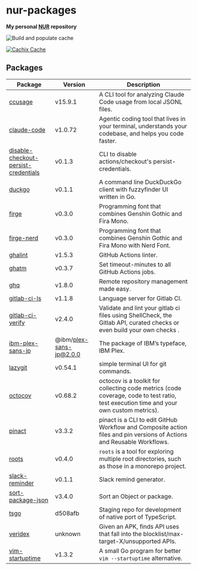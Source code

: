 # nur-packages

**My personal [NUR](https://github.com/nix-community/NUR) repository**

![Build and populate cache](https://github.com/Omochice/nur-packages/workflows/Build%20and%20populate%20cache/badge.svg)

[![Cachix Cache](https://img.shields.io/badge/cachix-omochice-blue.svg)](https://omochice.cachix.org)

## Packages

|Package|Version|Description|
|-|-|-|
|[ccusage](https://github.com/ryoppippi/ccusage)|v15.9.1|A CLI tool for analyzing Claude Code usage from local JSONL files.|
|[claude-code](https://github.com/anthropics/claude-code)|v1.0.72|Agentic coding tool that lives in your terminal, understands your codebase, and helps you code faster.|
|[disable-checkout-persist-credentials](https://github.com/suzuki-shunsuke/disable-checkout-persist-credentials)|v0.1.3|CLI to disable actions/checkout's persist-credentials.|
|[duckgo](https://github.com/sheepla/duckgo)|v0.1.1|A command line DuckDuckGo client with fuzzyfinder UI written in Go.|
|[firge](https://github.com/yuru7/Firge)|v0.3.0|Programming font that combines Genshin Gothic and Fira Mono.|
|[firge-nerd](https://github.com/yuru7/Firge)|v0.3.0|Programming font that combines Genshin Gothic and Fira Mono with Nerd Font.|
|[ghalint](https://github.com/suzuki-shunsuke/ghalint)|v1.5.3|GitHub Actions linter.|
|[ghatm](https://github.com/suzuki-shunsuke/ghatm)|v0.3.7|Set timeout-minutes to all GitHub Actions jobs.|
|[ghq](https://github.com/x-motemen/ghq)|v1.8.0|Remote repository management made easy.|
|[gitlab-ci-ls](https://github.com/alesbrelih/gitlab-ci-ls)|v1.1.8|Language server for Gitlab CI.|
|[gitlab-ci-verify](https://github.com/timo-reymann/gitlab-ci-verify)|v2.4.0|Validate and lint your gitlab ci files using ShellCheck, the Gitlab API, curated checks or even build your own checks .|
|[ibm-plex-sans-jp](https://github.com/IBM/plex)|@ibm/plex-sans-jp@2.0.0|The package of IBM’s typeface, IBM Plex.|
|[lazygit](https://github.com/jesseduffield/lazygit)|v0.54.1|simple terminal UI for git commands.|
|[octocov](https://github.com/k1LoW/octocov)|v0.68.2|octocov is a toolkit for collecting code metrics (code coverage, code to test ratio, test execution time and your own custom metrics).|
|[pinact](https://github.com/suzuki-shunsuke/pinact)|v3.3.2|pinact is a CLI to edit GitHub Workflow and Composite action files and pin versions of Actions and Reusable Workflows.|
|[roots](https://github.com/k1LoW/roots)|v0.4.0|`roots` is a tool for exploring multiple root directories, such as those in a monorepo project.|
|[slack-reminder](https://github.com/skanehira/slack-reminder)|v0.1.1|Slack remind generator.|
|[sort-package-json](https://github.com/keithamus/sort-package-json)|v3.4.0|Sort an Object or package.|
|[tsgo](https://github.com/microsoft/typescript-go/tree/main#)|d508afb|Staging repo for development of native port of TypeScript.|
|[veridex](https://android.googlesource.com/platform/art/+/refs/tags/android-15.0.0_r25/tools/veridex/)|unknown|Given an APK, finds API uses that fall into the blocklist/max-target-X/unsupported APIs.|
|[vim-startuptime](https://github.com/rhysd/vim-startuptime)|v1.3.2|A small Go program for better `vim --startuptime` alternative.|

